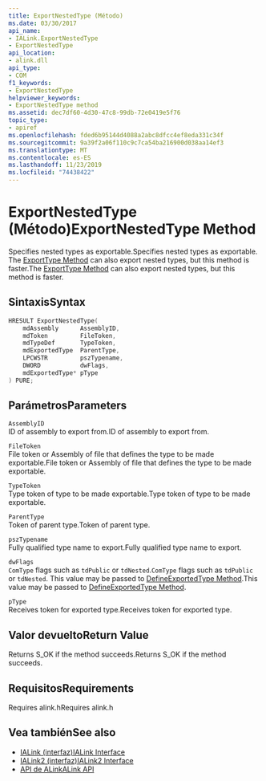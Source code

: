 ```yaml
---
title: ExportNestedType (Método)
ms.date: 03/30/2017
api_name:
- IALink.ExportNestedType
- ExportNestedType
api_location:
- alink.dll
api_type:
- COM
f1_keywords:
- ExportNestedType
helpviewer_keywords:
- ExportNestedType method
ms.assetid: dec7df60-4d30-47c8-99db-72e0419e5f76
topic_type:
- apiref
ms.openlocfilehash: fded6b95144d4088a2abc8dfcc4ef8eda331c34f
ms.sourcegitcommit: 9a39f2a06f110c9c7ca54ba216900d038aa14ef3
ms.translationtype: MT
ms.contentlocale: es-ES
ms.lasthandoff: 11/23/2019
ms.locfileid: "74438422"
---
```

# <a name="exportnestedtype-method"></a><span data-ttu-id="af249-102">ExportNestedType (Método)</span><span class="sxs-lookup"><span data-stu-id="af249-102">ExportNestedType Method</span></span>
<span data-ttu-id="af249-103">Specifies nested types as exportable.</span><span class="sxs-lookup"><span data-stu-id="af249-103">Specifies nested types as exportable.</span></span> <span data-ttu-id="af249-104">The [ExportType Method](exporttype-method.md) can also export nested types, but this method is faster.</span><span class="sxs-lookup"><span data-stu-id="af249-104">The [ExportType Method](exporttype-method.md) can also export nested types, but this method is faster.</span></span>  
  
## <a name="syntax"></a><span data-ttu-id="af249-105">Sintaxis</span><span class="sxs-lookup"><span data-stu-id="af249-105">Syntax</span></span>  
  
```cpp  
HRESULT ExportNestedType(  
    mdAssembly      AssemblyID,  
    mdToken         FileToken,  
    mdTypeDef       TypeToken,  
    mdExportedType  ParentType,  
    LPCWSTR         pszTypename,  
    DWORD           dwFlags,  
    mdExportedType* pType  
) PURE;   
```  
  
## <a name="parameters"></a><span data-ttu-id="af249-106">Parámetros</span><span class="sxs-lookup"><span data-stu-id="af249-106">Parameters</span></span>  
 `AssemblyID`  
 <span data-ttu-id="af249-107">ID of assembly to export from.</span><span class="sxs-lookup"><span data-stu-id="af249-107">ID of assembly to export from.</span></span>  
  
 `FileToken`  
 <span data-ttu-id="af249-108">File token or Assembly of file that defines the type to be made exportable.</span><span class="sxs-lookup"><span data-stu-id="af249-108">File token or Assembly of file that defines the type to be made exportable.</span></span>  
  
 `TypeToken`  
 <span data-ttu-id="af249-109">Type token of type to be made exportable.</span><span class="sxs-lookup"><span data-stu-id="af249-109">Type token of type to be made exportable.</span></span>  
  
 `ParentType`  
 <span data-ttu-id="af249-110">Token of parent type.</span><span class="sxs-lookup"><span data-stu-id="af249-110">Token of parent type.</span></span>  
  
 `pszTypename`  
 <span data-ttu-id="af249-111">Fully qualified type name to export.</span><span class="sxs-lookup"><span data-stu-id="af249-111">Fully qualified type name to export.</span></span>  
  
 `dwFlags`  
 <span data-ttu-id="af249-112">`ComType` flags such as `tdPublic` or `tdNested`.</span><span class="sxs-lookup"><span data-stu-id="af249-112">`ComType` flags such as `tdPublic` or `tdNested`.</span></span> <span data-ttu-id="af249-113">This value may be passed to [DefineExportedType Method](../metadata/imetadataassemblyemit-defineexportedtype-method.md).</span><span class="sxs-lookup"><span data-stu-id="af249-113">This value may be passed to [DefineExportedType Method](../metadata/imetadataassemblyemit-defineexportedtype-method.md).</span></span>  
  
 `pType`  
 <span data-ttu-id="af249-114">Receives token for exported type.</span><span class="sxs-lookup"><span data-stu-id="af249-114">Receives token for exported type.</span></span>  
  
## <a name="return-value"></a><span data-ttu-id="af249-115">Valor devuelto</span><span class="sxs-lookup"><span data-stu-id="af249-115">Return Value</span></span>  
 <span data-ttu-id="af249-116">Returns S_OK if the method succeeds.</span><span class="sxs-lookup"><span data-stu-id="af249-116">Returns S_OK if the method succeeds.</span></span>  
  
## <a name="requirements"></a><span data-ttu-id="af249-117">Requisitos</span><span class="sxs-lookup"><span data-stu-id="af249-117">Requirements</span></span>  
 <span data-ttu-id="af249-118">Requires alink.h</span><span class="sxs-lookup"><span data-stu-id="af249-118">Requires alink.h</span></span>  
  
## <a name="see-also"></a><span data-ttu-id="af249-119">Vea también</span><span class="sxs-lookup"><span data-stu-id="af249-119">See also</span></span>

- [<span data-ttu-id="af249-120">IALink (interfaz)</span><span class="sxs-lookup"><span data-stu-id="af249-120">IALink Interface</span></span>](ialink-interface.md)
- [<span data-ttu-id="af249-121">IALink2 (interfaz)</span><span class="sxs-lookup"><span data-stu-id="af249-121">IALink2 Interface</span></span>](ialink2-interface.md)
- [<span data-ttu-id="af249-122">API de ALink</span><span class="sxs-lookup"><span data-stu-id="af249-122">ALink API</span></span>](index.md)

